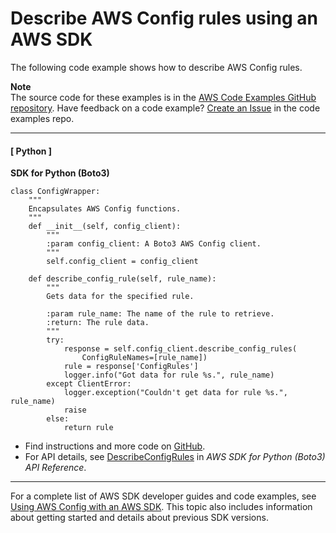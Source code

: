 # Describe AWS Config rules using an AWS SDK<a name="example_config-service_DescribeConfigRules_section"></a>

The following code example shows how to describe AWS Config rules\.

**Note**  
The source code for these examples is in the [AWS Code Examples GitHub repository](https://github.com/awsdocs/aws-doc-sdk-examples)\. Have feedback on a code example? [Create an Issue](https://github.com/awsdocs/aws-doc-sdk-examples/issues/new/choose) in the code examples repo\. 

------
#### [ Python ]

**SDK for Python \(Boto3\)**  
  

```
class ConfigWrapper:
    """
    Encapsulates AWS Config functions.
    """
    def __init__(self, config_client):
        """
        :param config_client: A Boto3 AWS Config client.
        """
        self.config_client = config_client

    def describe_config_rule(self, rule_name):
        """
        Gets data for the specified rule.

        :param rule_name: The name of the rule to retrieve.
        :return: The rule data.
        """
        try:
            response = self.config_client.describe_config_rules(
                ConfigRuleNames=[rule_name])
            rule = response['ConfigRules']
            logger.info("Got data for rule %s.", rule_name)
        except ClientError:
            logger.exception("Couldn't get data for rule %s.", rule_name)
            raise
        else:
            return rule
```
+  Find instructions and more code on [GitHub](https://github.com/awsdocs/aws-doc-sdk-examples/tree/main/python/example_code/config#code-examples)\. 
+  For API details, see [DescribeConfigRules](https://docs.aws.amazon.com/goto/boto3/config-2014-11-12/DescribeConfigRules) in *AWS SDK for Python \(Boto3\) API Reference*\. 

------

For a complete list of AWS SDK developer guides and code examples, see [Using AWS Config with an AWS SDK](sdk-general-information-section.md)\. This topic also includes information about getting started and details about previous SDK versions\.